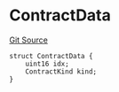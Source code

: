 # ContractData
[Git Source](https://github.com/supafinance/supa-foundry/blob/00eb35447ebc05e824f31afa1581898206764621/src/interfaces/ISupa.sol)


```solidity
struct ContractData {
    uint16 idx;
    ContractKind kind;
}
```

